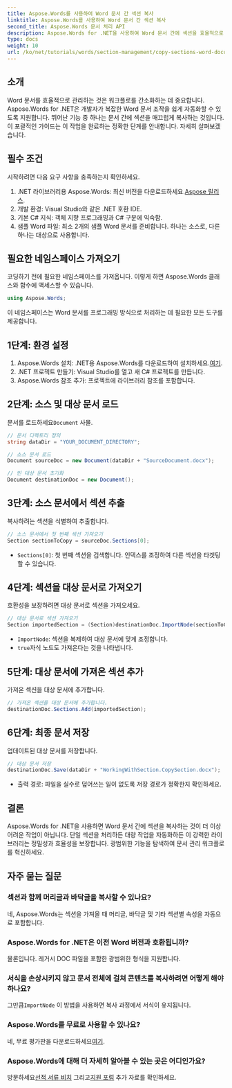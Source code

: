 ```yaml
---
title: Aspose.Words를 사용하여 Word 문서 간 섹션 복사
linktitle: Aspose.Words를 사용하여 Word 문서 간 섹션 복사
second_title: Aspose.Words 문서 처리 API
description: Aspose.Words for .NET을 사용하여 Word 문서 간에 섹션을 효율적으로 복사하는 방법을 단계별로 알아보세요. 이 자세한 가이드는 필수 조건, 코드 예제, 고급 팁 및 FAQ를 다룹니다.
type: docs
weight: 10
url: /ko/net/tutorials/words/section-management/copy-sections-word-documents/
---
```

## 소개

Word 문서를 효율적으로 관리하는 것은 워크플로를 간소화하는 데 중요합니다. Aspose.Words for .NET은 개발자가 복잡한 Word 문서 조작을 쉽게 자동화할 수 있도록 지원합니다. 뛰어난 기능 중 하나는 문서 간에 섹션을 매끄럽게 복사하는 것입니다. 이 포괄적인 가이드는 이 작업을 완료하는 정확한 단계를 안내합니다. 자세히 살펴보겠습니다.

## 필수 조건

시작하려면 다음 요구 사항을 충족하는지 확인하세요.

1.  .NET 라이브러리용 Aspose.Words: 최신 버전을 다운로드하세요.[Aspose 릴리스](https://releases.aspose.com/words/net/).
2. 개발 환경: Visual Studio와 같은 .NET 호환 IDE.
3. 기본 C# 지식: 객체 지향 프로그래밍과 C# 구문에 익숙함.
4. 샘플 Word 파일: 최소 2개의 샘플 Word 문서를 준비합니다. 하나는 소스로, 다른 하나는 대상으로 사용합니다.

## 필요한 네임스페이스 가져오기

코딩하기 전에 필요한 네임스페이스를 가져옵니다. 이렇게 하면 Aspose.Words 클래스와 함수에 액세스할 수 있습니다.

```csharp
using Aspose.Words;
```

이 네임스페이스는 Word 문서를 프로그래밍 방식으로 처리하는 데 필요한 모든 도구를 제공합니다.

## 1단계: 환경 설정

1. Aspose.Words 설치: .NET용 Aspose.Words를 다운로드하여 설치하세요.[여기](https://releases.aspose.com/words/net/).
2. .NET 프로젝트 만들기: Visual Studio를 열고 새 C# 프로젝트를 만듭니다.
3. Aspose.Words 참조 추가: 프로젝트에 라이브러리 참조를 포함합니다.

## 2단계: 소스 및 대상 문서 로드

 문서를 로드하세요`Document` 사물.

```csharp
// 문서 디렉토리 정의
string dataDir = "YOUR_DOCUMENT_DIRECTORY";

// 소스 문서 로드
Document sourceDoc = new Document(dataDir + "SourceDocument.docx");

// 빈 대상 문서 초기화
Document destinationDoc = new Document();
```

## 3단계: 소스 문서에서 섹션 추출

복사하려는 섹션을 식별하여 추출합니다.

```csharp
// 소스 문서에서 첫 번째 섹션 가져오기
Section sectionToCopy = sourceDoc.Sections[0];
```

- `Sections[0]`: 첫 번째 섹션을 검색합니다. 인덱스를 조정하여 다른 섹션을 타겟팅할 수 있습니다.

## 4단계: 섹션을 대상 문서로 가져오기

호환성을 보장하려면 대상 문서로 섹션을 가져오세요.

```csharp
// 대상 문서로 섹션 가져오기
Section importedSection = (Section)destinationDoc.ImportNode(sectionToCopy, true);
```

- `ImportNode`: 섹션을 복제하여 대상 문서에 맞게 조정합니다.
- `true`자식 노드도 가져온다는 것을 나타냅니다.

## 5단계: 대상 문서에 가져온 섹션 추가

가져온 섹션을 대상 문서에 추가합니다.

```csharp
// 가져온 섹션을 대상 문서에 추가합니다.
destinationDoc.Sections.Add(importedSection);
```

## 6단계: 최종 문서 저장

업데이트된 대상 문서를 저장합니다.

```csharp
// 대상 문서 저장
destinationDoc.Save(dataDir + "WorkingWithSection.CopySection.docx");
```

- 출력 경로: 파일을 실수로 덮어쓰는 일이 없도록 저장 경로가 정확한지 확인하세요.

## 결론

Aspose.Words for .NET을 사용하면 Word 문서 간에 섹션을 복사하는 것이 더 이상 어려운 작업이 아닙니다. 단일 섹션을 처리하든 대량 작업을 자동화하든 이 강력한 라이브러리는 정밀성과 효율성을 보장합니다. 광범위한 기능을 탐색하여 문서 관리 워크플로를 혁신하세요.

## 자주 묻는 질문

### 섹션과 함께 머리글과 바닥글을 복사할 수 있나요?
네, Aspose.Words는 섹션을 가져올 때 머리글, 바닥글 및 기타 섹션별 속성을 자동으로 포함합니다.

### Aspose.Words for .NET은 이전 Word 버전과 호환됩니까?
물론입니다. 레거시 DOC 파일을 포함한 광범위한 형식을 지원합니다.

### 서식을 손상시키지 않고 문서 전체에 걸쳐 콘텐츠를 복사하려면 어떻게 해야 하나요?
 그만큼`ImportNode` 이 방법을 사용하면 복사 과정에서 서식이 유지됩니다.

### Aspose.Words를 무료로 사용할 수 있나요?
 네, 무료 평가판을 다운로드하세요[여기](https://releases.aspose.com/).

### Aspose.Words에 대해 더 자세히 알아볼 수 있는 곳은 어디인가요?
 방문하세요[선적 서류 비치](https://reference.aspose.com/words/net/) 그리고[지원 포럼](https://forum.aspose.com/c/words/8) 추가 자료를 확인하세요.
